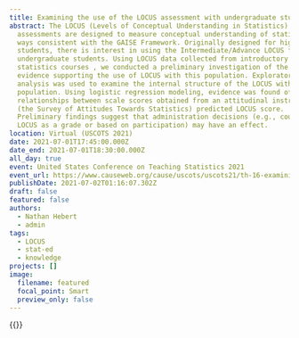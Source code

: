 ```yaml
---
title: Examining the use of the LOCUS assessment with undergraduate students
abstract: The LOCUS (Levels of Conceptual Understanding in Statistics)
  assessments are designed to measure conceptual understanding of statistics in
  ways consistent with the GAISE Framework. Originally designed for high school
  students, there is interest in using the Intermediate/Advance LOCUS forms with
  undergraduate students. Using LOCUS data collected from introductory
  statistics courses , we conducted a preliminary investigation of the validity
  evidence supporting the use of LOCUS with this population. Exploratory factor
  analysis was used to examine the internal structure of the LOCUS with this
  population. Using logistic regression modeling, evidence was found of
  relationships between scale scores obtained from an attitudinal instrument
  (the Survey of Attitudes Towards Statistics) predicted LOCUS score.
  Preliminary findings suggest that administration decisions (e.g., counting the
  LOCUS as a grade or based on participation) may have an effect.
location: Virtual (USCOTS 2021)
date: 2021-07-01T17:45:00.000Z
date_end: 2021-07-01T18:30:00.000Z
all_day: true
event: United States Conference on Teaching Statistics 2021
event_url: https://www.causeweb.org/cause/uscots/uscots21/th-16-examining-use-locus-assessment-undergraduate-students
publishDate: 2021-07-02T01:16:07.302Z
draft: false
featured: false
authors:
  - Nathan Hebert
  - admin
tags:
  - LOCUS
  - stat-ed
  - knowledge
projects: []
image:
  filename: featured
  focal_point: Smart
  preview_only: false
---
```

{{<youtube IInAdalUbds>}}